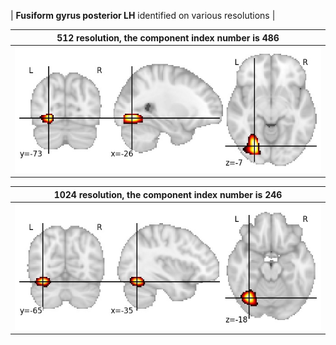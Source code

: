 


| **Fusiform gyrus posterior LH** identified on various resolutions |

| 512 resolution, the component index number is 486|  
|:---:|  
| ![Component 512](../512/final/486.jpg "From component 512: Fusiform gyrus posterior LH") |

| 1024 resolution, the component index number is 246|  
|:---:|  
| ![Component 1024](../1024/final/246.jpg "From component 1024: Fusiform gyrus posterior LH") |